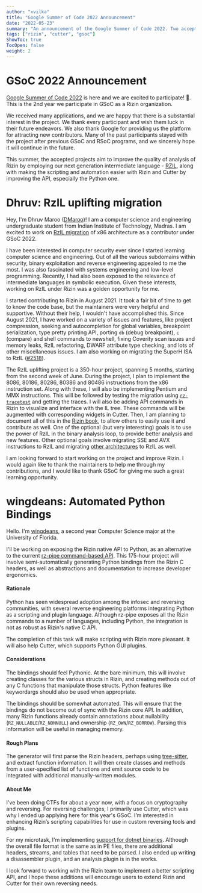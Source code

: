 ```yaml
---
author: "xvilka"
title: "Google Summer of Code 2022 Announcement"
date: "2022-05-23"
summary: "An announcement of the Google Summer of Code 2022. Two accepted candidates."
tags: ["rizin", "cutter", "gsoc"]
ShowToc: true
TocOpen: false
weight: 2
---
```


# GSoC 2022 Announcement

[Google Summer of Code 2022](https://rizin.re/gsoc/2022) is here and we are excited to participate! 🎉.  This is the 2nd year we participate in GSoC as a Rizin organization.

We received many applications, and we are happy that there is a substantial interest in the project. We thank every participant and wish them luck in their future endeavors. We also thank Google for providing us the platform for
attracting new contributors. Many of the past participants stayed with the project after previous GSoC and RSoC programs, and we sincerely hope it will continue in the future.

This summer, the accepted projects aim to improve the quality of analysis of Rizin by employing our next generation intermediate language - [RZIL](https://github.com/rizinorg/rizin/blob/dev/doc/rzil.md), along with making the scripting and automation easier with Rizin and Cutter by improving the API, especially the Python one.


# Dhruv: RzIL uplifting migration

Hey, I'm Dhruv Maroo ([DMaroo](https://github.com/DMaroo/))! I am a computer science and engineering undergraduate student from Indian Institute of Technology, Madras. I am excited to work on [RzIL migration](https://rizin.re/gsoc/2022/#rzil-uplifting-migration-350-hour-project) of x86 architecture as a contributor under GSoC 2022.

I have been interested in computer security ever since I started learning computer science and engineering. Out of all the various subdomains within security, binary exploitation and reverse engineering appealed to me the most. I was also fascinated with systems engineering and low-level programming. Recently, I had also been exposed to the relevance of intermediate languages in symbolic execution. Given these interests, working on RzIL under Rizin was a golden opportunity for me.

I started contributing to Rizin in August 2021. It took a fair bit of time to get to know the code base, but the maintainers were very helpful and supportive. Without their help, I wouldn't have accomplished this. Since August 2021, I have worked on a variety of issues and features, like project compression, seeking and autocompletion for global variables, breakpoint serialization, type pretty printing API, porting `db` (debug breakpoint), `c` (compare) and shell commands to newshell, fixing Coverity scan issues and memory leaks, RzIL refactoring, DWARF attribute type checking, and lots of other miscellaneous issues. I am also working on migrating the SuperH ISA to RzIL ([#2518](https://github.com/rizinorg/rizin/pull/2518)).

The RzIL uplifting project is a 350-hour project, spanning 5 months, starting from the second week of June. During the project, I plan to implement the 8086, 80186, 80286, 80386 and 80486 instructions from the x86 instruction set. Along with these, I will also be implementing Pentium and MMX instructions. This will be followed by testing the migration using [`rz-tracetest`](https://github.com/rizinorg/rz-tracetest) and getting the traces. I will also be adding API commands in Rizin to visualize and interface with the IL tree. These commands will be augmented with corresponding widgets in Cutter. Then, I am planning to document all of this in the [Rizin book](https://book.rizin.re/), to allow others to easily use it and contribute as well. One of the optional (but very interesting) goals is to use the power of RzIL in the binary analysis loop, to provide better analysis and new features. Other optional goals involve migrating SSE and AVX instructions to RzIL and migrating [other architectures](https://github.com/rizinorg/rizin/issues/2080) to RzIL as well.

I am looking forward to start working on the project and improve Rizin. I would again like to thank the maintainers to help me through my contributions, and I would like to thank GSoC for giving me such a great learning opportunity.

# wingdeans: Automated Python Bindings

Hello. I'm [wingdeans](https://github.com/wingdeans/), a second year Computer Science major at the University of Florida.

I'll be working on exposing the Rizin native API to Python, as an alternative to the current [rz-pipe command-based API](https://github.com/rizinorg/rz-pipe). This 175-hour project will involve semi-automatically generating Python bindings from the Rizin C headers, as well as abstractions and documentation to increase developer ergonomics.

#### Rationale
Python has seen widespread adoption among the infosec and reversing communities, with several reverse engineering platforms integrating Python as a scripting and plugin language. Although rz-pipe exposes all the Rizin commands to a number of languages, including Python, the integration is not as robust as Rizin's native C API.

The completion of this task will make scripting with Rizin more pleasant. It will also help Cutter, which supports Python GUI plugins.

#### Considerations
The bindings should feel Pythonic. At the bare minimum, this will involve creating classes for the various structs in Rizin, and creating methods out of any C functions that manipulate those structs. Python features like keywordargs should also be used when appropriate.

The bindings should be somewhat automated. This will ensure that the bindings do not become out of sync with the Rizin core API. In addition, many Rizin functions already contain annotations about nullability (`RZ_NULLABLE`/`RZ_NONNULL`) and ownership (`RZ_OWN`/`RZ_BORROW`). Parsing this information will be useful in managing memory.

#### Rough Plans
The generator will first parse the Rizin headers, perhaps using [tree-sitter](https://tree-sitter.github.io/tree-sitter/), and extract function information. It will then create classes and methods from a user-specified list of functions and emit source code to be integrated with additional manually-written modules.

#### About Me
I've been doing CTFs for about a year now, with a focus on cryptography and reversing. For reversing challenges, I primarily use Cutter, which was why I ended up applying here for this year's GSoC. I’m interested in enhancing Rizin’s scripting capabilities for use in custom reversing tools and plugins.

For my microtask, I'm implementing [support for dotnet binaries](https://github.com/rizinorg/rizin/pull/2528/files). Although the overall file format is the same as in PE files, there are additional headers, streams, and tables that need to be parsed. I also ended up writing a disassembler plugin, and an analysis plugin is in the works.

I look forward to working with the Rizin team to implement a better scripting API, and I hope these additions will encourage users to extend Rizin and Cutter for their own reversing needs.
